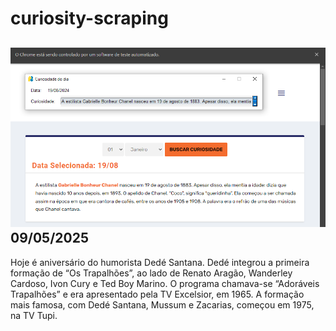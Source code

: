 # curiosity-scraping
![Budget](./execucao.png)
09/05/2025
-
Hoje é aniversário do humorista Dedé Santana. Dedé integrou a primeira formação de “Os Trapalhões”, ao lado de Renato Aragão, Wanderley Cardoso, Ivon Cury e Ted Boy Marino. O programa chamava-se “Adoráveis Trapalhões” e era apresentado pela TV Excelsior, em 1965. A formação mais famosa, com Dedé Santana, Mussum e Zacarias, começou em 1975, na TV Tupi.
